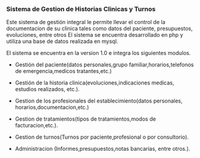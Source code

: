 ### Sistema de Gestion de Historias Clinicas y Turnos

Este sistema de gestión integral le permite llevar el control de la documentacion 
de su clinica tales como datos del paciente, presupuestos, evoluciones, entre otros
El sistema se encuentra desarrollado en php y utiliza una base de datos realizada
en mysql.

El sistema se encuentra en la version 1.0 e integra los siguientes modulos. 

- Gestión del paciente(datos personales,grupo familiar,horarios,telefonos de emergencia,medicos tratantes,etc.)

- Gestión de la historia clinica(evoluciones,indicaciones medicas, estudios realizados, etc.).

- Gestion de los profesionales del establecimiento(datos personales, horarios,documentacion,etc.)

- Gestion de tratamientos(tipos de tratamientos,modos de facturacion,etc.).

- Gestion de turnos(Turnos por paciente,profesional o por consultorio).

- Administracion (Informes,presupuestos,notas bancarias, entre otros.).

